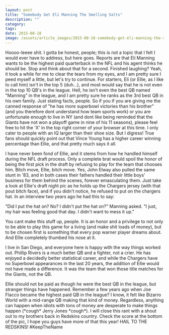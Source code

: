 ```yaml
---
layout: post
title: "Somebody Get Eli Manning The Smelling Salts"
description: ""
category: 
tags: 
date: 2015-08-18
image: /assets/article_images/2015-08-18-somebody-get-eli-manning-the-smelling-salts/manning2.jpg
---
```



<p>Hoooo-leeee shit. I gotta be honest, people; this is not a topic that I felt I would ever have to address, but here goes. Reports are that Eli Manning wants to be the highest paid quarterback in the NFL and his agent thinks he should be. Stop and think about that for a second. Finished laughing? Yeah, it took a while for me to clear the tears from my eyes, and I am pretty sure I peed myself a little, but let's try to continue. For starters, Eli (or Ellie, as I like to call him) isn't in the top 5 (duh...), and most would say that he is not even in the top 10 QB's in the league. Hell, he isn't even the best QB named "Manning" in the league, and I am pretty sure he ranks as the 3rd best QB in his own family. Just stating facts, people. So if you if you are giving me the canned response of "he has more superbowl victories than his brother" (and you therefore dont understand how team sports work) or you are unfortunate enough to live in NY (and dont like being reminded that the Giants have not won a playoff game in nine of his 11 seasons), please feel free to hit the 'X' in the top right corner of your browser at this time. I only cater to people with an IQ larger than their shoe size. But I digress! True fans should quickly point out that Vince Young has a higher career winning percentage than Ellie, and that pretty much says it all.</p><p>I have never been fond of Ellie, and it stems from how he handled himself during the NFL draft process. Only a complete brat would spoil the honor of being the first pick in the draft by refusing to play for the team that chooses him. Bitch move, Ellie, bitch move. Yes, John Elway also pulled the same stunt in '83, and in both cases their fathers handled their little boys' business for them behind the scenes, forever emasculating them. Just take a look at Ellie's draft night pic as he holds up the Chargers jersey (with that pout bitch face), and if you didn't notice, he refused to put on the chargers hat. In an interview two years ago he had this to say:</p><p>"Did I put the hat on? No? I didn't put the hat on?" Manning asked. "I just, my hair was feeling good that day. I didn't want to mess it up."</p><p>You cant make this stuff up, people. It is an honor and a privilege to not only to be able to play this game for a living (and make shit loads of money), but to be chosen first is something that every pop warner player dreams about. And Ellie completely thumbed his nose at it.</p><p>I live in San Diego, and everyone here is happy with the way things worked out. Phillip Rivers is a much better QB and a fighter, not a crier. He has enjoyed a decidedly better statistical career, and while the Chargers have no Superbowl appearances in the last 20 years, the addition of Ellie would not have made a difference. It was the team that won those title matches for the Giants, not the QB.</p><p>Ellie should not be paid as though he were the best QB in the league, but stranger things have happened. Remember a few years ago when Joe Flacco became the highest paid QB in the league? I know, it felt like Bizarro World with a mid-range QB making that kind of money. Regardless, anything can happen when idiots with tons of money are desperate to make things happen (*cough* Jerry Jones *cough*). I will close this rant with a shout out to my brothers back in Redskins country. Check the score at the bottom of the pic, I hope you guys have more of that this year! HAIL TO THE REDSKINS! #KeepTheName</p>
